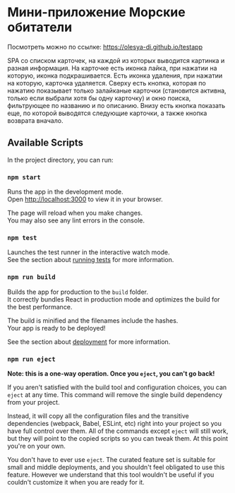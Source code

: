 # Мини-приложение Морские обитатели

Посмотреть можно по ссылке: https://olesya-di.github.io/testapp

SPA со списком карточек, на каждой из которых выводится картинка и разная информация.
На карточке есть иконка лайка, при нажатии на которую, иконка подкрашивается. 
Есть иконка удаления, при нажатии на которую, карточка удаляется. 
Сверху есть кнопка, которая по нажатию показывает только залайканые карточки (становится активна, только если выбрали хотя бы одну карточку) и окно поиска, фильтрующее по названию и по описанию. Внизу есть кнопка показать еще, по которой выводятся следующие карточки, а также кнопка возврата вначало.

## Available Scripts

In the project directory, you can run:

### `npm start`

Runs the app in the development mode.\
Open [http://localhost:3000](http://localhost:3000) to view it in your browser.

The page will reload when you make changes.\
You may also see any lint errors in the console.

### `npm test`

Launches the test runner in the interactive watch mode.\
See the section about [running tests](https://facebook.github.io/create-react-app/docs/running-tests) for more information.

### `npm run build`

Builds the app for production to the `build` folder.\
It correctly bundles React in production mode and optimizes the build for the best performance.

The build is minified and the filenames include the hashes.\
Your app is ready to be deployed!

See the section about [deployment](https://facebook.github.io/create-react-app/docs/deployment) for more information.

### `npm run eject`

**Note: this is a one-way operation. Once you `eject`, you can't go back!**

If you aren't satisfied with the build tool and configuration choices, you can `eject` at any time. This command will remove the single build dependency from your project.

Instead, it will copy all the configuration files and the transitive dependencies (webpack, Babel, ESLint, etc) right into your project so you have full control over them. All of the commands except `eject` will still work, but they will point to the copied scripts so you can tweak them. At this point you're on your own.

You don't have to ever use `eject`. The curated feature set is suitable for small and middle deployments, and you shouldn't feel obligated to use this feature. However we understand that this tool wouldn't be useful if you couldn't customize it when you are ready for it.
